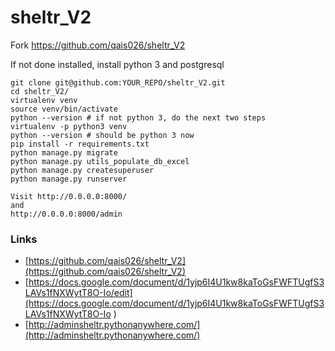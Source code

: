 # sheltr_V2

Fork https://github.com/qais026/sheltr_V2

If not done installed, install python 3 and postgresql

```
git clone git@github.com:YOUR_REPO/sheltr_V2.git
cd sheltr_V2/
virtualenv venv
source venv/bin/activate
python --version # if not python 3, do the next two steps
virtualenv -p python3 venv
python --version # should be python 3 now
pip install -r requirements.txt
python manage.py migrate
python manage.py utils_populate_db_excel
python manage.py createsuperuser
python manage.py runserver
```
```
Visit http://0.0.0.0:8000/
and
http://0.0.0.0:8000/admin
```

### Links
- [https://github.com/qais026/sheltr_V2](https://github.com/qais026/sheltr_V2)
- [https://docs.google.com/document/d/1yjp6I4U1kw8kaToGsFWFTUgfS3LAVs1fNXWytT8O-Io/edit](https://docs.google.com/document/d/1yjp6I4U1kw8kaToGsFWFTUgfS3LAVs1fNXWytT8O-Io
)
- [http://adminsheltr.pythonanywhere.com/](http://adminsheltr.pythonanywhere.com/)

